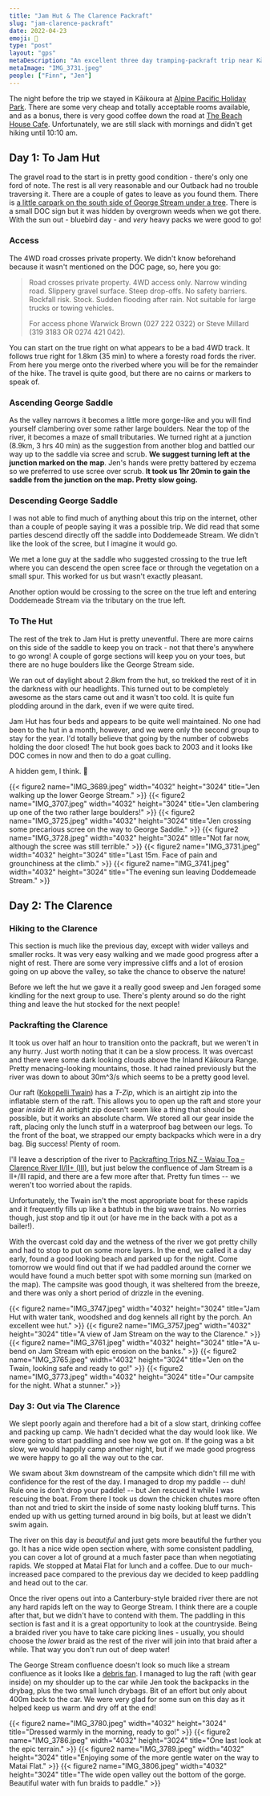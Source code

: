```yaml
---
title: "Jam Hut & The Clarence Packraft"
slug: "jam-clarence-packraft"
date: 2022-04-23
emoji: 🛶
type: "post"
layout: "gps"
metaDescription: "An excellent three day tramping-packraft trip near Kāikora with a good mix of hard tramping and excellent wave-trains and rapids."
metaImage: "IMG_3731.jpeg"
people: ["Finn", "Jen"]
---
```


The night before the trip we stayed in Kāikoura at [Alpine Pacific Holiday Park](https://alpine-pacific.co.nz). There are some very cheap and totally acceptable rooms available, and as a bonus, there is very good coffee down the road at [The Beach House Cafe](https://beachhousecafe.co.nz). Unfortunately, we are still slack with mornings and didn't get hiking until 10:10 am.

## Day 1: To Jam Hut

The gravel road to the start is in pretty good condition - there's only one ford of note. The rest is all very reasonable and our Outback had no trouble traversing it. There are a couple of gates to leave as you found them. There is [a little carpark on the south side of George Stream under a tree](https://goo.gl/maps/yGyNwEUyyw9MU2bJ9). There is a small DOC sign but it was hidden by overgrown weeds when we got there. With the sun out - bluebird day - and _very_ heavy packs we were good to go!

### Access

The 4WD road crosses private property. We didn't know beforehand because it wasn't mentioned on the DOC page, so, here you go:

> Road crosses private property. 4WD access only. Narrow winding road. Slippery gravel surface. Steep drop-offs. No safety barriers. Rockfall risk. Stock. Sudden flooding after rain. Not suitable for large trucks or towing vehicles.
>  
> For access phone Warwick Brown (027 222 0322) or Steve Millard (319 3183 OR 0274 421 042).

You can start on the true right on what appears to be a bad 4WD track. It follows true right for 1.8km (35 min) to where a foresty road fords the river. From here you merge onto the riverbed where you will be for the remainder of the hike. The travel is quite good, but there are no cairns or markers to speak of.

### Ascending George Saddle

As the valley narrows it becomes a little more gorge-like and you will find yourself clambering over some rather large boulders. Near the top of the river, it becomes a maze of small tributaries. We turned right at a junction (8.9km, 3 hrs 40 min) as the suggestion from another blog and battled our way up to the saddle via scree and scrub. 
__We suggest turning left at the junction marked on the map__. Jen's hands were pretty battered by eczema so we preferred to use scree over scrub. __It took us 1hr 20min to gain the saddle from the junction on the map. Pretty slow going.__

### Descending George Saddle

I was not able to find much of anything about this trip on the internet, other than a couple of people saying it was a possible trip. We did read that some parties descend directly off the saddle into Doddemeade Stream. We didn't like the look of the scree, but I imagine it would go.

We met a lone guy at the saddle who suggested crossing to the true left where you can descend the open scree face or through the vegetation on a small spur. This worked for us but wasn't exactly pleasant.

Another option would be crossing to the scree on the true left and entering Doddemeade Stream via the tributary on the true left.

### To The Hut

The rest of the trek to Jam Hut is pretty uneventful. There are more cairns on this side of the saddle to keep you on track - not that there's anywhere to go wrong! A couple of gorge sections will keep you on your toes, but there are no huge boulders like the George Stream side.

We ran out of daylight about 2.8km from the hut, so trekked the rest of it in the darkness with our headlights. This turned out to be completely awesome as the stars came out and it wasn't too cold. It is quite fun plodding around in the dark, even if we were quite tired.

Jam Hut has four beds and appears to be quite well maintained. No one had been to the hut in a month, however, and we were only the second group to stay for the year. I'd totally believe that going by the number of cobwebs holding the door closed! The hut book goes back to 2003 and it looks like DOC comes in now and then to do a goat culling.

A hidden gem, I think. 💎

{{< figure2 name="IMG_3689.jpeg" width="4032" height="3024" title="Jen walking up the lower George Stream." >}}
{{< figure2 name="IMG_3707.jpeg" width="4032" height="3024" title="Jen clambering up one of the two rather large boulders!" >}}
{{< figure2 name="IMG_3725.jpeg" width="4032" height="3024" title="Jen crossing some precarious scree on the way to George Saddle." >}}
{{< figure2 name="IMG_3728.jpeg" width="4032" height="3024" title="Not far now, although the scree was still terrible." >}}
{{< figure2 name="IMG_3731.jpeg" width="4032" height="3024" title="Last 15m. Face of pain and grounchiness at the climb." >}}
{{< figure2 name="IMG_3741.jpeg" width="4032" height="3024" title="The evening sun leaving Doddemeade Stream." >}}

## Day 2: The Clarence

### Hiking to the Clarence

This section is much like the previous day, except with wider valleys and smaller rocks. It was very easy walking and we made good progress after a night of rest. There are some very impressive cliffs and a lot of erosion going on up above the valley, so take the chance to observe the nature!

Before we left the hut we gave it a really good sweep and Jen foraged some kindling for the next group to use. There's plenty around so do the right thing and leave the hut stocked for the next people!

### Packrafting the Clarence

It took us over half an hour to transition onto the packraft, but we weren't in any hurry. Just worth noting that it can be a slow process. It was overcast and there were some dark looking clouds above the Inland Kāikoura Range. Pretty menacing-looking mountains, those. It had rained previously but the river was down to about 30m^3/s which seems to be a pretty good level.

Our raft ([Kokopelli Twain](https://kokopelli.com/products/twain)) has a _T-Zip_, which is an airtight zip into the inflatable stern of the raft. This allows you to open up the raft and store your gear _inside_ it! An airtight zip doesn't seem like a thing that should be possible, but it works an absolute charm. We stored all our gear inside the raft, placing only the lunch stuff in a waterproof bag between our legs. To the front of the boat, we strapped our empty backpacks which were in a dry bag. Big success! Plenty of room.

I'll leave a description of the river to [Packrafting Trips NZ - Waiau Toa – Clarence River II/II+ (III)](https://www.packraftingtrips.nz/waiau-toa-clarence-river-ii/), but just below the confluence of Jam Stream is a II+/III rapid, and there are a few more after that. Pretty fun times -- we weren't too worried about the rapids.

Unfortunately, the Twain isn't the most appropriate boat for these rapids and it frequently fills up like a bathtub in the big wave trains. No worries though, just stop and tip it out (or have me in the back with a pot as a bailer!).

With the overcast cold day and the wetness of the river we got pretty chilly and had to stop to put on some more layers. In the end, we called it a day early, found a good looking beach and parked up for the night. Come tomorrow we would find out that if we had paddled around the corner we would have found a much better spot with some morning sun (marked on the map). The campsite was good though, it was sheltered from the breeze, and there was only a short period of drizzle in the evening.

{{< figure2 name="IMG_3747.jpeg" width="4032" height="3024" title="Jam Hut with water tank, woodshed and dog kennels all right by the porch. An excellent wee hut." >}}
{{< figure2 name="IMG_3757.jpeg" width="4032" height="3024" title="A view of Jam Stream on the way to the Clarence." >}}
{{< figure2 name="IMG_3761.jpeg" width="4032" height="3024" title="A u-bend on Jam Stream with epic erosion on the banks." >}}
{{< figure2 name="IMG_3765.jpeg" width="4032" height="3024" title="Jen on the Twain, looking safe and ready to go!" >}}
{{< figure2 name="IMG_3773.jpeg" width="4032" height="3024" title="Our campsite for the night. What a stunner." >}}

### Day 3: Out via The Clarence

We slept poorly again and therefore had a bit of a slow start, drinking coffee and packing up camp. We hadn't decided what the day would look like. We were going to start paddling and see how we got on. If the going was a bit slow, we would happily camp another night, but if we made good progress we were happy to go all the way out to the car.

We swam about 3km downstream of the campsite which didn't fill me with confidence for the rest of the day. I managed to drop my paddle -- duh! Rule one is don't drop your paddle! -- but Jen rescued it while I was rescuing the boat. From there I took us down the chicken chutes more often than not and tried to skirt the inside of some nasty looking bluff turns. This ended up with us getting turned around in big boils, but at least we didn't swim again.

The river on this day is _beautiful_ and just gets more beautiful the further you go. It has a nice wide open section where, with some consistent paddling, you can cover a lot of ground at a much faster pace than when negotiating rapids. We stopped at Matai Flat for lunch and a coffee. Due to our much-increased pace compared to the previous day we decided to keep paddling and head out to the car.

Once the river opens out into a Canterbury-style braided river there are not any hard rapids left on the way to George Stream. I think there are a couple after that, but we didn't have to contend with them. The paddling in this section is fast and it is a great opportunity to look at the countryside. Being a braided river you have to take care picking lines - usually, you should choose the _lower_ braid as the rest of the river will join into that braid after a while. That way you don't run out of deep water!

The George Stream confluence doesn't look so much like a stream confluence as it looks like a [debris fan](https://geologypics.com/140131-97/). I managed to lug the raft (with gear inside) on my shoulder up to the car while Jen took the backpacks in the drybag, plus the two small lunch drybags. Bit of an effort but only about 400m back to the car. We were very glad for some sun on this day as it helped keep us warm and dry off at the end!

{{< figure2 name="IMG_3780.jpeg" width="4032" height="3024" title="Dressed warmly in the morning, ready to go!" >}}
{{< figure2 name="IMG_3786.jpeg" width="4032" height="3024" title="One last look at the epic terrain." >}}
{{< figure2 name="IMG_3789.jpeg" width="4032" height="3024" title="Enjoying some of the more gentle water on the way to Matai Flat." >}}
{{< figure2 name="IMG_3806.jpeg" width="4032" height="3024" title="The wide open valley out the bottom of the gorge. Beautiful water with fun braids to paddle." >}}
